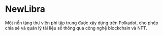 # NewLibra
Một nền tảng thư viện phi tập trung được xây dựng trên Polkadot, cho phép chia sẻ và quản lý tài liệu số thông qua công nghệ blockchain và NFT.
